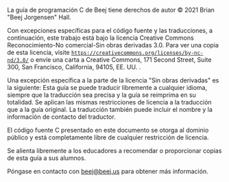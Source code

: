 La guía de programación C de Beej tiene derechos de autor © 2021 Brian "Beej Jorgensen" Hall.

Con excepciones específicas para el código fuente y las traducciones, a continuación, este trabajo está bajo la licencia Creative Commons Reconocimiento-No comercial-Sin obras derivadas 3.0. Para ver una copia de esta licencia, visite [`https://creativecommons.org/licenses/by-nc-nd/3.0/`](https://creativecommons.org/licenses/by-nc-nd/3.0/) o envíe una carta a Creative Commons, 171 Second Street, Suite 300, San Francisco, California, 94105, EE. UU. .

Una excepción específica a la parte de la licencia "Sin obras derivadas" es la siguiente: 
Esta guía se puede traducir libremente a cualquier idioma, siempre que la traducción sea precisa y la guía se reimprima en su totalidad. Se aplican las mismas restricciones de licencia a la traducción que a la guía original. La traducción también puede incluir el nombre y la información de contacto del traductor.

El código fuente C presentado en este documento se otorga al dominio público y está completamente libre de cualquier restricción de licencia.

Se alienta libremente a los educadores a recomendar o proporcionar copias de esta guía a sus alumnos.

Póngase en contacto con [beej@beej.us](mailto:beej@beej.us) para obtener más información.
